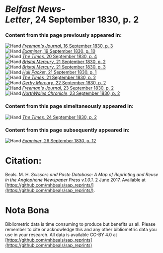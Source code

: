 # *Belfast News-Letter*, 24 September 1830, p. 2  
  
### Content from this page previously appeared in:  
![Hand](http://scissorsandpaste.net/wp-content/uploads/2017/06/smallhandpointer.png) [*Freeman's Journal*, 16 September 1830, p. 3](https://mhbeals.github.io/sap_html/Freeman's-Journal/Freeman's-Journal-16-September-1830-p-3)  
![Hand](http://scissorsandpaste.net/wp-content/uploads/2017/06/smallhandpointer.png) [*Examiner*, 19 September 1830, p. 10](https://mhbeals.github.io/sap_html/Examiner/Examiner-19-September-1830-p-10)  
![Hand](http://scissorsandpaste.net/wp-content/uploads/2017/06/smallhandpointer.png) [*The Times*, 20 September 1830, p. 4](https://mhbeals.github.io/sap_html/The-Times/The-Times-20-September-1830-p-4)  
![Hand](http://scissorsandpaste.net/wp-content/uploads/2017/06/smallhandpointer.png) [*Bristol Mercury*, 21 September 1830, p. 2](https://mhbeals.github.io/sap_html/Bristol-Mercury/Bristol-Mercury-21-September-1830-p-2)  
![Hand](http://scissorsandpaste.net/wp-content/uploads/2017/06/smallhandpointer.png) [*Bristol Mercury*, 21 September 1830, p. 3](https://mhbeals.github.io/sap_html/Bristol-Mercury/Bristol-Mercury-21-September-1830-p-3)  
![Hand](http://scissorsandpaste.net/wp-content/uploads/2017/06/smallhandpointer.png) [*Hull Packet*, 21 September 1830, p. 1](https://mhbeals.github.io/sap_html/Hull-Packet/Hull-Packet-21-September-1830-p-1)  
![Hand](http://scissorsandpaste.net/wp-content/uploads/2017/06/smallhandpointer.png) [*The Times*, 21 September 1830, p. 2](https://mhbeals.github.io/sap_html/The-Times/The-Times-21-September-1830-p-2)  
![Hand](http://scissorsandpaste.net/wp-content/uploads/2017/06/smallhandpointer.png) [*Derby Mercury*, 22 September 1830, p. 2](https://mhbeals.github.io/sap_html/Derby-Mercury/Derby-Mercury-22-September-1830-p-2)  
![Hand](http://scissorsandpaste.net/wp-content/uploads/2017/06/smallhandpointer.png) [*Freeman's Journal*, 23 September 1830, p. 2](https://mhbeals.github.io/sap_html/Freeman's-Journal/Freeman's-Journal-23-September-1830-p-2)  
![Hand](http://scissorsandpaste.net/wp-content/uploads/2017/06/smallhandpointer.png) [*NorthWales Chronicle*, 23 September 1830, p. 2](https://mhbeals.github.io/sap_html/NorthWales-Chronicle/NorthWales-Chronicle-23-September-1830-p-2)  
  
### Content from this page simeltaneously appeared in:  
![Hand](http://scissorsandpaste.net/wp-content/uploads/2017/06/smallhandpointer.png) [*The Times*, 24 September 1830, p. 2](https://mhbeals.github.io/sap_html/The-Times/The-Times-24-September-1830-p-2)  
  
### Content from this page subsequently appeared in:  
![Hand](http://scissorsandpaste.net/wp-content/uploads/2017/06/smallhandpointer.png) [*Examiner*, 26 September 1830, p. 12](https://mhbeals.github.io/sap_html/Examiner/Examiner-26-September-1830-p-12)  


# Citation: 

Beals. M. H. *Scissors and Paste Database: A Map of Reprinting and Reuse in the Anglophone Newspaper Press v.1.0.1.* 2 June 2017. Available at [https://github.com/mhbeals/sap_reprints/](https://github.com/mhbeals/sap_reprints/). 

# Nota Bona

Bibliometric data is time consuming to produce but benefits us all. Please remember to cite or acknowledge this and any other bibliometric data you use in your research. All data is available CC-BY 4.0 at [https://github.com/mhbeals/sap_reprints](https://github.com/mhbeals/sap_reprints)